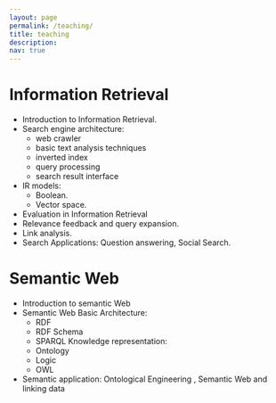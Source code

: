 ```yaml
---
layout: page
permalink: /teaching/
title: teaching
description:
nav: true
---
```


# Information Retrieval

- Introduction to Information Retrieval.
- Search engine architecture:
	- web crawler
	- basic text analysis techniques
	- inverted index
	- query processing
	- search result interface
- IR models:
	- Boolean.
	- Vector space.
- Evaluation in Information Retrieval
- Relevance feedback and query expansion.
- Link analysis.
- Search Applications: Question answering, Social Search.


# Semantic Web
 
- Introduction to semantic Web
- Semantic Web Basic Architecture:
	- RDF
	- RDF Schema
	- SPARQL
Knowledge representation:
	- Ontology
	- Logic
	- OWL
- Semantic application: Ontological Engineering , Semantic Web and linking data
